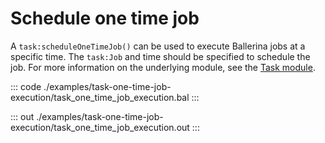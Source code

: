 # Schedule one time job

A  `task:scheduleOneTimeJob()` can be used to execute Ballerina jobs at a specific time.
The `task:Job` and time should be specified to schedule the job.
For more information on the underlying module, 
see the [Task module](https://docs.central.ballerina.io/ballerina/task/latest/).

::: code ./examples/task-one-time-job-execution/task_one_time_job_execution.bal :::

::: out ./examples/task-one-time-job-execution/task_one_time_job_execution.out :::